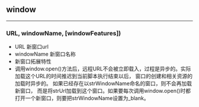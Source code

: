 ## window

---

### URL, windowName, [windowFeatures])

* URL 新窗口url
* windowName 新窗口名称
* 新窗口拓展特性
* 调用window.open()方法后，远程URL不会被立即载入，过程是异步的。实际加载这个URL的时间推迟到当前脚本执行结束以后，
  窗口的创建和相关资源的加载时异步的。  如果已经存在以strWindowName命名的窗口，则不会再加载新窗口，
  而是将strUrl加载到这个窗口。如果要每次调用window.open()时都打开一个新窗口，则要把strWindowName设置为_blank。
